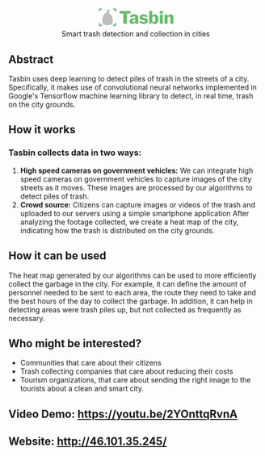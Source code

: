 <p align="center">
  <img width="30%" height="30%" src="https://github.com/gdemos01/tasbin/blob/master/Website/tasbin_logo_final.png">
  <br>
  Smart trash detection and collection in cities
</p>

## Abstract
Tasbin uses deep learning to detect piles of trash in the streets of a city. Specifically, it makes use of convolutional neural networks implemented in Google's Tensorflow machine learning library to detect, in real time, trash on the city grounds. 

## How it works

### Tasbin collects data in two ways: 
1.	**High speed cameras on government vehicles:** We can integrate high speed cameras on government vehicles to capture images of the city streets as it moves. These images are processed by our algorithms to detect piles of trash. 
2.	**Crowd source:** Citizens can capture images or videos of the trash and uploaded to our servers using a simple smartphone application
After analyzing the footage collected, we create a heat map of the city, indicating how the trash is distributed on the city grounds.  

## How it can be used
The heat map generated by our algorithms can be used to more efficiently collect the garbage in the city. For example, it can define the amount of personnel needed to be sent to each area, the route they need to take and the best hours of the day to collect the garbage. 
In addition, it can help in detecting areas were trash piles up, but not collected as frequently as necessary. 

## Who might be interested?
*	Communities that care about their citizens
*	Trash collecting companies that care about reducing their costs
*	Tourism organizations, that care about sending the right image to the tourists about a clean and smart city. 

## Video Demo: https://youtu.be/2YOnttqRvnA


## Website: http://46.101.35.245/
